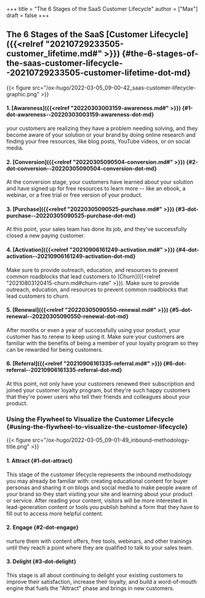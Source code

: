 +++
title = "The 6 Stages of the SaaS Customer Lifecycle"
author = ["Max"]
draft = false
+++

## The 6 Stages of the SaaS [Customer Lifecycle]({{<relref "20210729233505-customer_lifetime.md#" >}}) {#the-6-stages-of-the-saas-customer-lifecycle--20210729233505-customer-lifetime-dot-md}

{{< figure src="/ox-hugo/2022-03-05_09-00-42_saas-customer-lifecycle-graphic.png" >}}


#### 1. [Awareness]({{<relref "20220303003159-awareness.md#" >}}) {#1-dot-awareness--20220303003159-awareness-dot-md}

your customers are realizing they have a problem needing solving, and they
become aware of your solution or your brand by doing online research and finding
your free resources, like blog posts, YouTube videos, or on social media.


#### 2. [Conversion]({{<relref "20220305090504-conversion.md#" >}}) {#2-dot-conversion--20220305090504-conversion-dot-md}

At the conversion stage, your customers have learned about your solution and
have signed up for free resources to learn more -- like an ebook, a webinar, or
a free trial or free version of your product.


#### 3. [Purchase]({{<relref "20220305090525-purchase.md#" >}}) {#3-dot-purchase--20220305090525-purchase-dot-md}

At this point, your sales team has done its job, and they've successfully closed
a new paying customer.


#### 4. [Activation]({{<relref "20210906161249-activation.md#" >}}) {#4-dot-activation--20210906161249-activation-dot-md}

Make sure to provide outreach, education, and resources to prevent common
roadblocks that lead customers to [Churn]({{<relref "20210803120415-churn.md#churn-rate" >}}).
Make sure to provide outreach, education, and resources to prevent common
roadblocks that lead customers to churn.


#### 5. [Renewal]({{<relref "20220305090550-renewal.md#" >}}) {#5-dot-renewal--20220305090550-renewal-dot-md}

After months or even a year of successfully using your product, your customer
has to renew to keep using it.
Make sure your customers are familiar with the benefits of being a member of
your loyalty program so they can be rewarded for being customers.


#### 6. [Referral]({{<relref "20210906161335-referral.md#" >}}) {#6-dot-referral--20210906161335-referral-dot-md}

At this point, not only have your customers renewed their subscription and
joined your customer loyalty program, but they're such happy customers that
they're power users who tell their friends and colleagues about your product.


### Using the Flywheel to Visualize the Customer Lifecycle {#using-the-flywheel-to-visualize-the-customer-lifecycle}

{{< figure src="/ox-hugo/2022-03-05_09-01-49_inbound-methodology-title.png" >}}


#### 1. Attract {#1-dot-attract}

This stage of the customer lifecycle represents the inbound methodology you may
already be familiar with: creating educational content for buyer personas and
sharing it on blogs and social media to make people aware of your brand so they
start visiting your site and learning about your product or service. After
reading your content, visitors will be more interested in lead-generation
content or tools you publish behind a form that they have to fill out to access
more helpful content.


#### 2. Engage {#2-dot-engage}

nurture them with content offers, free tools, webinars, and other trainings
until they reach a point where they are qualified to talk to your sales team.


#### 3. Delight {#3-dot-delight}

This stage is all about continuing to delight your existing customers to
improve their satisfaction, increase their loyalty, and build a word-of-mouth
engine that fuels the "Attract" phase and brings in new customers.